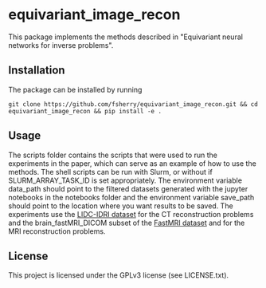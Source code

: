 # equivariant_image_recon 

This package implements the methods described in "Equivariant neural networks for inverse problems". 

## Installation

The package can be installed by running

```
git clone https://github.com/fsherry/equivariant_image_recon.git && cd equivariant_image_recon && pip install -e . 
```

## Usage

The scripts folder contains the scripts that were used to run the experiments in the paper, which can serve as an example of how to use the methods.
The shell scripts can be run with Slurm, or without if SLURM_ARRAY_TASK_ID is set appropriately.
The environment variable data_path should point to the filtered datasets generated with the jupyter notebooks in the notebooks folder and the environment variable save_path should point to the location where you want results to be saved.
The experiments use the [LIDC-IDRI dataset](https://wiki.cancerimagingarchive.net/display/Public/LIDC-IDRI) for the CT reconstruction problems and the brain_fastMRI_DICOM subset of the [FastMRI dataset](https://fastmri.med.nyu.edu) and for the MRI reconstruction problems.

## License

This project is licensed under the GPLv3 license (see LICENSE.txt).
